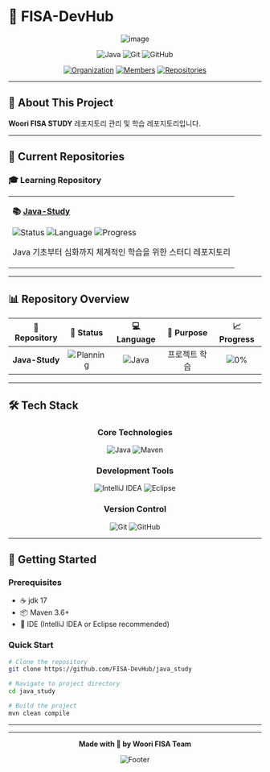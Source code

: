 # 💙 FISA-DevHub

<div align="center">

![image](https://github.com/user-attachments/assets/588314c5-6fdd-47c8-a0ff-9eb52596383c)

![Java](https://img.shields.io/badge/Java-ED8B00?style=plastic&logo=openjdk&logoColor=white)
![Git](https://img.shields.io/badge/Git-F05032?style=plastic&logo=git&logoColor=white)
![GitHub](https://img.shields.io/badge/GitHub-181717?style=plastic&logo=github&logoColor=white)

[![Organization](https://img.shields.io/badge/🏢_Organization-WooriFISA-4285f4?style=plastic)](https://github.com/FISA-Dev)
[![Members](https://img.shields.io/badge/👥_Members-4-34d399?style=plastic)](https://github.com/orgs/FISA-Dev/people)
[![Repositories](https://img.shields.io/badge/📚_Repositories-2-f59e0b?style=plastic)](https://github.com/FISA-Dev)

</div>

---

## 🎯 About This Project

**Woori FISA STUDY** 레포지토리 관리 및 학습 레포지토리입니다.  

---

## 📁 Current Repositories

### 🎓 Learning Repository

<table>
<tr>
<td>

**📚 [Java-Study](https://github.com/FISA-STUDY/Java-Study)**

![Status](https://img.shields.io/badge/Status-Planning-fbbf24?style=plastic)
![Language](https://img.shields.io/badge/Language-Java-f97316?style=plastic)
![Progress](https://img.shields.io/badge/Progress-0%25-94a3b8?style=plastic)

Java 기초부터 심화까지 체계적인 학습을 위한 스터디 레포지토리

</td>
</tr>
</table>

---

## 📊 Repository Overview

<div align="center">

| 📂 Repository | 🚀 Status | 💻 Language | 🎯 Purpose | 📈 Progress |
|:---:|:---:|:---:|:---:|:---:|
| **Java-Study** | ![Planning](https://img.shields.io/badge/Planning-fbbf24?style=plastic) | ![Java](https://img.shields.io/badge/Java-f97316?style=plastic) | 프로젝트 학습 | ![0%](https://img.shields.io/badge/0%25-94a3b8?style=plastic) |

</div>

---

## 🛠️ Tech Stack

<div align="center">

### Core Technologies
![Java](https://img.shields.io/badge/Java-ED8B00?style=plastic&logo=openjdk&logoColor=white)
![Maven](https://img.shields.io/badge/Maven-C71A36?style=plastic&logo=apache-maven&logoColor=white)

### Development Tools
![IntelliJ IDEA](https://img.shields.io/badge/IntelliJ_IDEA-000000?style=plastic&logo=intellij-idea&logoColor=white)
![Eclipse](https://img.shields.io/badge/Eclipse-2C2255?style=plastic&logo=eclipse&logoColor=white)

### Version Control
![Git](https://img.shields.io/badge/Git-F05032?style=plastic&logo=git&logoColor=white)
![GitHub](https://img.shields.io/badge/GitHub-181717?style=plastic&logo=github&logoColor=white)

</div>

---

## 🚀 Getting Started

### Prerequisites
- ☕ jdk 17
- 📦 Maven 3.6+
- 🔧 IDE (IntelliJ IDEA or Eclipse recommended)

### Quick Start
```bash
# Clone the repository
git clone https://github.com/FISA-DevHub/java_study

# Navigate to project directory
cd java_study

# Build the project
mvn clean compile
```

---
</div>

---

<div align="center">

**Made with 💙 by Woori FISA Team**

![Footer](https://capsule-render.vercel.app/api?type=waving&color=4285f4&height=100&section=footer)

</div>
